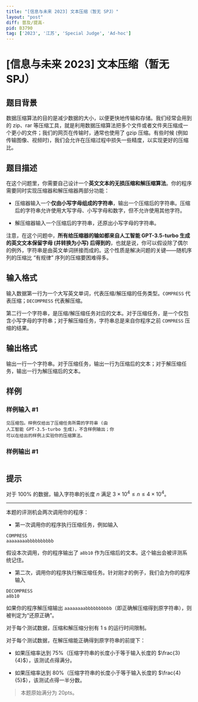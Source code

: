```yaml
---
title: "[信息与未来 2023] 文本压缩（暂无 SPJ）"
layout: "post"
diff: 普及/提高-
pid: B3790
tag: ['2023', '江苏', 'Special Judge', 'Ad-hoc']
---
```

# [信息与未来 2023] 文本压缩（暂无 SPJ）
## 题目背景

数据压缩算法的目的是减少数据的大小，以便更快地传输和存储。我们经常会用到的 zip、rar 等压缩工具，就是利用数据压缩算法把多个文件或者文件夹压缩成一个更小的文件；我们的网页在传输时，通常也使用了 gzip 压缩。有些时候 (例如传输图像、视频时)，我们会允许在压缩过程中损失⼀些精度，以实现更好的压缩比。
## 题目描述

在这个问题里，你需要自己设计⼀个**英文文本的无损压缩和解压缩算法**。你的程序需要同时实现压缩器和解压缩器两部分功能：

- 压缩器输⼊⼀个**仅由小写字母组成的字符串**，输出⼀个压缩后的字符串。压缩后的字符串允许使用大写字母、⼩写字母和数字，但不允许使⽤其他字符。

- 解压缩器输入⼀个压缩后的字符串，还原出小写字母的字符串。

注意，在这个问题中，**所有给压缩器的输如都来自人工智能 GPT-3.5-turbo 生成的英文文本保留字母 (并转换为⼩写) 后得到的**，也就是说，你可以假设除了偶尔的例外，字符串是由英文单词拼接而成的。这个性质是解决问题的关键——随机序列的压缩比 “有规律” 序列的压缩要困难得多。
## 输入格式

输⼊数据第一行为一个大写英文单词，代表压缩/解压缩的任务类型。`COMPRESS` 代表压缩；`DECOMPRESS` 代表解压缩。

第二行一个字符串，是压缩/解压缩任务对应的文本。对于压缩任务，是一个仅包含小写字母的字符串；对于解压缩任务，字符串总是来自你程序之前 `COMPRESS` 压缩的结果。
## 输出格式

输出一行一个字符串。对于压缩任务，输出一行为压缩后的文本；对于解压缩任务，输出一行为解压缩后的文本。
## 样例

### 样例输入 #1
```
见压缩包。样例仅给出了压缩任务所需的字符串 (由
人工智能 GPT-3.5-turbo 生成)，不含样例输出；你
可以在给出的样例上实验你的压缩算法。
```
### 样例输出 #1
```

```
## 提示

对于 $100\%$ 的数据，输⼊字符串的长度 $n$ 满足 $3\times 10^4 \leq  n \leq 4\times 10^4$。

---

本题的评测机会两次调用你的程序：

- 第一次调用你的程序执行压缩任务，例如输⼊

```plain
COMPRESS
aaaaaaaabbbbbbbbbb
```

假设本次调用，你的程序输出了 `a8b10` 作为压缩后的文本。这个输出会被评测系统记住。

- 第二次，调用你的程序执行解压缩任务。针对刚才的例子，我们会为你的程序输⼊

```plain
DECOMPRESS
a8b10
```

如果你的程序解压缩输出 `aaaaaaaabbbbbbbbbb`（即正确解压缩得到原字符串），则被判定为“还原正确”。

对于每个测试数据，压缩和解压缩分别有 $1\ \text{s}$ 的运⾏时间限制。

对于每个测试数据，在解压缩能正确得到原字符串的前提下：

- 如果压缩率达到 $75\%$（压缩字符串的长度小于等于输⼊长度的 $\frac{3}{4}$），该测试点得满分。

- 如果压缩率达到 $80\%$（压缩字符串的长度小于等于输⼊长度的 $\frac{4}{5}$），该测试点得一半分数。

>本题原始满分为 $20\text{pts}$。
